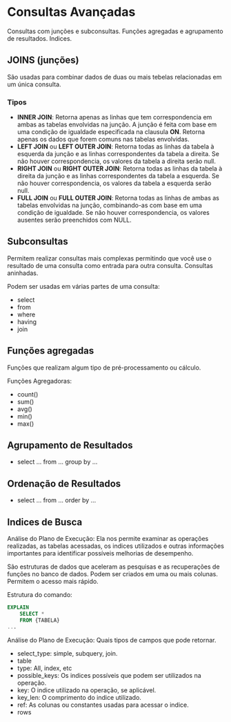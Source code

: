 # Consultas Avançadas

Consultas com junções e subconsultas.
Funções agregadas e agrupamento de resultados.
Indices.

## JOINS (junções)

São usadas para combinar dados de duas ou mais tebelas relacionadas em um única consulta.

### Tipos

- **INNER JOIN**: Retorna apenas as linhas que tem correspondencia em ambas as tabelas envolvidas na junção. A junção é feita com base em uma condição de igualdade especificada na clausula **ON**. Retorna apenas os dados que forem comuns nas tabelas envolvidas.
- **LEFT JOIN** ou **LEFT OUTER JOIN**: Retorna todas as linhas da tabela à esquerda da junção e as linhas correspondentes da tabela a direita. Se não houver correspondencia, os valores da tabela a direita serão null.
- **RIGHT JOIN** ou **RIGHT OUTER JOIN**: Retorna todas as linhas da tabela à direita da junção e as linhas correspondentes da tabela a esquerda. Se não houver correspondencia, os valores da tabela a esquerda serão null.
- **FULL JOIN** ou **FULL OUTER JOIN**: Retorna todas as linhas de ambas as tabelas envolvidas na junção, combinando-as com base em uma condição de igualdade. Se não houver correspondencia, os valores ausentes serão preenchidos com NULL.

## Subconsultas

Permitem realizar consultas mais complexas permitindo que você use o resultado de uma consulta como entrada para outra consulta.
Consultas aninhadas.

Podem ser usadas em várias partes de uma consulta:

- select
- from
- where
- having
- join

## Funções agregadas

Funções que realizam algum tipo de pré-processamento ou cálculo.

Funções Agregadoras:

- count()
- sum()
- avg()
- min()
- max()

## Agrupamento de Resultados

- select ... from ... group by ...

## Ordenação de Resultados

- select ... from ... order by ...

## Indices de Busca

Análise do Plano de Execução: Ela nos permite examinar as operações realizadas, as tabelas acessadas, os indices utilizados e outras informações importantes para identificar possíveis melhorias de desempenho.

São estruturas de dados que aceleram as pesquisas e as recuperações de funções no banco de dados.
Podem ser criados em uma ou mais colunas.
Permitem o acesso mais rápido.

Estrutura do comando:

```SQL
EXPLAIN
    SELECT *
    FROM {TABELA}
...
```

Análise do Plano de Execução: Quais tipos de campos que pode retornar.

- select_type: simple, subquery, join.
- table
- type: All, index, etc
- possible_keys: Os indices possíveis que podem ser utilizados na operação.
- key: O indice utilizado na operação, se aplicável.
- key_len: O comprimento do indice utilizado.
- ref: As colunas ou constantes usadas para acessar o indice.
- rows
